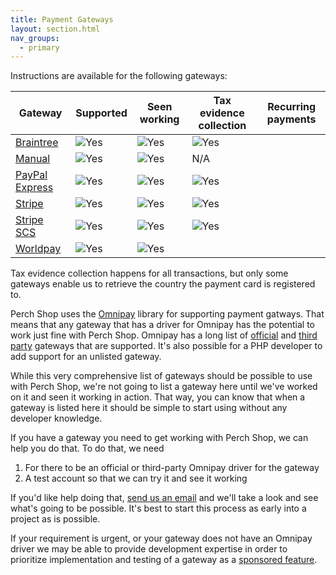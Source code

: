 ```yaml
---
title: Payment Gateways
layout: section.html
nav_groups:
  - primary
---
```


Instructions are available for the following gateways:

|Gateway|Supported|Seen working|Tax evidence collection|Recurring payments|
|--|--|--|--|--|
|[Braintree](/addons/shop/gateways/braintree/)|![Yes](/assets/svg/check.svg)|![Yes](/assets/svg/check.svg)|![Yes](/assets/svg/check.svg)||
|[Manual](/addons/shop/gateways/manual/)|![Yes](/assets/svg/check.svg)|![Yes](/assets/svg/check.svg)|N/A||
|[PayPal Express](/addons/shop/gateways/paypal-express/)|![Yes](/assets/svg/check.svg)|![Yes](/assets/svg/check.svg)|![Yes](/assets/svg/check.svg)||
|[Stripe](/addons/shop/gateways/stripe/)|![Yes](/assets/svg/check.svg)|![Yes](/assets/svg/check.svg)|![Yes](/assets/svg/check.svg)||
|[Stripe SCS](/addons/shop/gateways/stripe-sca/)|![Yes](/assets/svg/check.svg)|![Yes](/assets/svg/check.svg)|![Yes](/assets/svg/check.svg)||
|[Worldpay](/addons/shop/gateways/worldpay/)|![Yes](/assets/svg/check.svg)|![Yes](/assets/svg/check.svg)||||


Tax evidence collection happens for all transactions, but only some gateways enable us to retrieve the country the payment card is registered to.

Perch Shop uses the [Omnipay](http://omnipay.thephpleague.com) library for supporting payment gatways. That means that any gateway that has a driver for Omnipay has the potential to work just fine with Perch Shop. Omnipay has a long list of [official](http://omnipay.thephpleague.com/gateways/official/) and [third party](http://omnipay.thephpleague.com/gateways/third-party/) gateways that are supported. It's also possible for a PHP developer to add support for an unlisted gateway.

While this very comprehensive list of gateways should be possible to use with Perch Shop, we're not going to list a gateway here until we've worked on it and seen it working in action. That way, you can know that when a gateway is listed here it should be simple to start using without any developer knowledge.

If you have a gateway you need to get working with Perch Shop, we can help you do that. To do that, we need

1. For there to be an official or third-party Omnipay driver for the gateway
2. A test account so that we can try it and see it working

If you'd like help doing that, [send us an email](mailto:support@grabaperch.com) and we'll take a look and see what's going to be possible. It's best to start this process as early into a project as is possible.

If your requirement is urgent, or your gateway does not have an Omnipay driver we may be able to provide development expertise in order to prioritize implementation and testing of a gateway as a [sponsored feature](https://shop.perchcms.com/roadmap).
